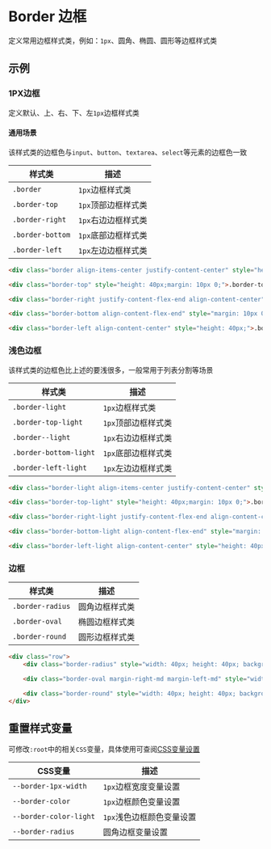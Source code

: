 # Border 边框
定义常用边框样式类，例如：`1px`、圆角、椭圆、圆形等边框样式类

## 示例
### 1PX边框
定义默认、上、右、下、左`1px`边框样式类

#### 通用场景
该样式类的边框色与`input`、`button`、`textarea`、`select`等元素的边框色一致

样式类 | 描述
--- | ---
`.border` | `1px`边框样式类
`.border-top` | `1px`顶部边框样式类
`.border-right` | `1px`右边边框样式类
`.border-bottom` | `1px`底部边框样式类
`.border-left` | `1px`左边边框样式类

```html
<div class="border align-items-center justify-content-center" style="height: 40px;">.border 1px边框样式类</div>

<div class="border-top" style="height: 40px;margin: 10px 0;">.border-top 1px顶部边框样式类</div>

<div class="border-right justify-content-flex-end align-content-center" style="height: 40px;">.border-right 1px右边边框样式类</div>

<div class="border-bottom align-content-flex-end" style="margin: 10px 0;height: 40px;">.border-bottom 1px底部边框样式类</div>

<div class="border-left align-content-center" style="height: 40px;">.border-left 1px左边边框样式类</div>
```

### 浅色边框
该样式类的边框色比上述的要浅很多，一般常用于列表分割等场景

样式类 | 描述
--- | ---
`.border-light` | `1px`边框样式类
`.border-top-light` | `1px`顶部边框样式类
`.border--light` | `1px`右边边框样式类
`.border-bottom-light` | `1px`底部边框样式类
`.border-left-light` | `1px`左边边框样式类

```html
<div class="border-light align-items-center justify-content-center" style="height: 40px;">.border 1px边框样式类</div>

<div class="border-top-light" style="height: 40px;margin: 10px 0;">.border-top 1px顶部边框样式类</div>

<div class="border-right-light justify-content-flex-end align-content-center" style="height: 40px;">.border-right 1px右边边框样式类</div>

<div class="border-bottom-light align-content-flex-end" style="margin: 10px 0;height: 40px;">.border-bottom 1px底部边框样式类</div>

<div class="border-left-light align-content-center" style="height: 40px;">.border-left 1px左边边框样式类</div>
```

### 边框

样式类 | 描述
--- | ---
`.border-radius` | 圆角边框样式类
`.border-oval` | 椭圆边框样式类
`.border-round` | 圆形边框样式类

```html
<div class="row">
    <div class="border-radius" style="width: 40px; height: 40px; background: #eee;"></div>

    <div class="border-oval margin-right-md margin-left-md" style="width: 100px; height: 40px; background: #eee;"></div>

    <div class="border-round" style="width: 40px; height: 40px; background: #eee;"></div>
</div>
```

## 重置样式变量
可修改`:root`中的相关`CSS`变量，具体使用可查阅[CSS变量设置](/docs/base/variable)

CSS变量 | 描述
--- | ---
`--border-1px-width` | `1px`边框宽度变量设置
`--border-color` | `1px`边框颜色变量设置
`--border-color-light` | `1px`浅色边框颜色变量设置
`--border-radius` | 圆角边框变量设置